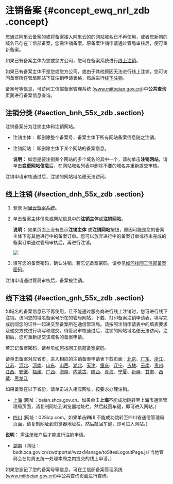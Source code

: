 # 注销备案 {#concept_ewq_nrl_zdb .concept}

您通过阿里云备案的或将备案接入阿里云的的网站域名已不再使用，或者您新购的域名已存在工信部备案，您需注销备案。原备案注销申请通过管局审核后，便可重新备案。

如果已有备案主体为您或您方公司，您可在备案系统进行[线上注销](#section_dnh_55x_zdb)。

如果已有备案主体不是您或您方公司，或由于其他原因无法进行线上注销，您可访问备案所在管局网站下载注销申请表格，然后进行[线下注销](#section_gnh_55x_zdb)。

备案号等信息，可访问工信部备案管理系统 \(www.miitbeian.gov.cn\)中**公共查询** 页面进行备案信息查询。

## 注销分类 {#section_bnh_55x_zdb .section}

注销备案分为注销主体和注销网站。

-   注销主体： 即删除整个备案号，备案主体下所有网站备案信息随之注销。

-   注销网站： 即删除主体下某个网站的备案信息。

    **说明：** 如您是要注销某个网站的多个域名的其中一个，请勿单击**注销网站**，请单击**变更网站信息**后，在网站域名列表中删除不要的域名并重新提交审核。


注销申请审核通过后，注销的网站域名便无法访问。

## 线上注销 {#section_dnh_55x_zdb .section}

1.  登录 [阿里云备案系统](https://beian.aliyun.com/)。
2.  单击备案主体信息或网站信息中的**注销主体**或**注销网站**。

    **说明：** 如果页面上没有显示**注销主体** 或**注销网站**按钮，原因可能是您的备案主体下有其他进行中的备案订单。您可以放弃进行中的备案订单或待未完成的备案订单通过管局审核后，再进行注销。

    ![](http://docs-aliyun.cn-hangzhou.oss.aliyun-inc.com/assets/pic/36936/cn_zh/1486704008737/%E6%B3%A8%E9%94%80.jpg)

3.  填写您的备案密码，确认注销。若忘记备案密码，请参见[如何找回工信部备案密码](../cn.zh-CN/常见问题/其他/如何找回工信部备案密码？.md#)。

注销申请通过管局审核后，备案被注销。

## 线下注销 {#section_gnh_55x_zdb .section}

如域名的备案信息已不再使用，且不能通过服务商进行线上注销时，您可进行线下注销。访问您的域名备案号所在的管局网站，下载、打印备案注销申请表，填写完成后同您的证件一起递交至备案所在通信管理局。请按照注销申请表中的填表要求及递交方式进行填写和递交。待管局审核通过后，注销的网站域名便无法访问。注销后，您可重新提交该域名的备案申请。

若忘记备案密码，请参见[如何找回工信部备案密码](../cn.zh-CN/常见问题/其他/如何找回工信部备案密码？.md#)。

请单击备案对应省市，进入相应的注销备案申请表下载页面：[北京](http://bcainfo.miitbeian.gov.cn/state/outPortal/queryMutualityDownloadInfo.action;jsessionid=1F8CDE6614FE88372567B8E480A1D342?id=7)、[广东](http://gdcainfo.miitbeian.gov.cn/state/outPortal/queryMutualityDownloadInfo.action;jsessionid=11D98F03D10723A0333BB562337D56C8?id=18)、[浙江](http://zcainfo.miitbeian.gov.cn/state/outPortal/queryMutualityDownloadInfo.action?id=31)、[江苏](http://jscainfo.miitbeian.gov.cn/state/outPortal/queryMutualityDownloadInfo.action?id=2)、[河北](http://hbcainfo.miitbeian.gov.cn/state/outPortal/queryMutualityDownloadInfo.action?id=1)、[河南](http://hcainfo.miitbeian.gov.cn/state/outPortal/queryMutualityDownloadInfo.action;jsessionid=6D748424B16D9D7123D701E7F23DEDEA?id=1)、[山东](http://imgs-storage.cdn.aliyuncs.com/help/beian/%E5%B1%B1%E4%B8%9C%E6%B3%A8%E9%94%80%E5%A4%87%E6%A1%88%E7%94%B3%E8%AF%B7%E8%A1%A8.doc?spm=5176.7736988.0.0.fLqgDU&file=%E5%B1%B1%E4%B8%9C%E6%B3%A8%E9%94%80%E5%A4%87%E6%A1%88%E7%94%B3%E8%AF%B7%E8%A1%A8.doc)、[山西](http://sxcainfo.miitbeian.gov.cn/state/outPortal/queryMutualityDownloadInfo.action;jsessionid=2BE81A301C27B3471D3C59ED431E3223?id=2)、[湖北](http://ecainfo.miitbeian.gov.cn/state/outPortal/queryMutualityDownloadInfo.action?id=13)、[天津](http://tjcainfo.miitbeian.gov.cn/state/outPortal/queryMutualityDownloadInfo.action;jsessionid=36EB9C3312F87278EF8568B51DF49963?id=8)、[重庆](http://cqcainfo.miitbeian.gov.cn/state/outPortal/queryMutualityDownloadInfo.action;jsessionid=85B1049BF601BC4F8D55112F85317D11?id=21)、[辽宁](http://lncainfo.miitbeian.gov.cn/state/outPortal/queryMutualityDownloadInfo.action;jsessionid=9BDFDA5DAF494982C45D6A8CD277C225?id=11)、[吉林](http://jlcainfo.miitbeian.gov.cn/state/outPortal/queryMutualityDownloadInfo.action;jsessionid=32C6588B35102D127588F0A589956D8F?id=1)、[云南](http://yncainfo.miitbeian.gov.cn/state/outPortal/queryMutualityDownloadInfo.action;jsessionid=216CA3184F2412B2A347EC17FDDE7AA7?id=2)、[贵州](http://gzcainfo.miitbeian.gov.cn/state/outPortal/queryMutualityDownloadInfo.action;jsessionid=C4C461304A00806C9FAC64BB253325AE?id=16)、[江西](http://jxcainfo.miitbeian.gov.cn/state/outPortal/queryMutualityDownloadInfo.action;jsessionid=8EC4442121772B901CF1FA91934653EA?id=1)、[安徽](http://ahcainfo.miitbeian.gov.cn/state/outPortal/queryMutualityDownloadInfo.action;jsessionid=0C615D2696D48398E28670AEB8A2E5F6?id=12)、[福建](http://fjcainfo.miitbeian.gov.cn/state/outPortal/queryMutualityDownloadInfo.action;jsessionid=F61855270D01B8A48840224BE2C783EA?id=6)、[广西](http://gxcainfo.miitbeian.gov.cn/state/outPortal/queryMutualityDownloadInfo.action;jsessionid=661BA0A41B8CED69985C5C17732FE97E?id=7)、[海南](http://hncainfo.miitbeian.gov.cn/state/outPortal/queryMutualityDownloadInfo.action;jsessionid=9CB990A7B32D67C3061E673AB6767884?id=1)、[内蒙古](http://nmcainfo.miitbeian.gov.cn/state/outPortal/queryMutualityDownloadInfo.action;jsessionid=35AF73896F124C6BB06F6AF328B8733F?id=21)、[陕西](http://shxcainfo.miitbeian.gov.cn/state/outPortal/queryMutualityDownloadInfo.action;jsessionid=51A0874FEBC3C49F793FC38B4C87053F?id=16)、[青海](http://qhcainfo.miitbeian.gov.cn/state/outPortal/queryMutualityDownloadInfo.action;jsessionid=AB4723653C122BD3E67AD222EDB06946?id=9)、[宁夏](http://aliyun_portal_storage.oss-cn-hangzhou.aliyuncs.com/help%2Fbeian%2F%E5%AE%81%E5%A4%8F%E6%B3%A8%E9%94%80%E5%A4%87%E6%A1%88%E7%94%B3%E8%AF%B7%E8%A1%A8.doc?spm=5176.7736988.0.0.isa2SB&file=help%2Fbeian%2F%E5%AE%81%E5%A4%8F%E6%B3%A8%E9%94%80%E5%A4%87%E6%A1%88%E7%94%B3%E8%AF%B7%E8%A1%A8.doc)、[新疆](http://xjcainfo.miitbeian.gov.cn/state/outPortal/queryMutualityDownloadInfo.action;jsessionid=92F9FBEC9DE5D3E5BEC672E9804F56DA?id=16)、[甘肃](http://gscainfo.miitbeian.gov.cn/state/outPortal/queryMutualityDownloadInfo.action;jsessionid=6FF388EF9F0BB2662F7A24AA3C17B801?id=20)、[西藏](http://xzcainfo.miitbeian.gov.cn/state/outPortal/queryMutualityDownloadInfo.action;jsessionid=7ACDC5FF4FD247C5FBD22F8D25F479A8?id=4)、[黑龙江](http://hlcainfo.miitbeian.gov.cn/state/outPortal/queryMutualityDownloadInfo.action;jsessionid=F474AEE96D88343808438A200FBED7F5?id=43)

如果备案在以下省份，请单击进入相应网址，按要求办理注销。

-   [上海](https://beian.shca.gov.cn/) \(网址：beian.shca.gov.cn。如果单击**上海**不能成功跳转至上海市通信管理局页面，请复制网址到浏览器地址栏，然后敲回车键，即可进入网站。\)

-   [四川](http://www.028icp.com/) \(网址：028icp.com。如果单击**四川** 不能成功跳转至四川省通信管理局页面，请复制网址到浏览器地址栏，然后敲回车键，即可进入网站。\)

**说明：** 需注册账户后才能进行注销申请。

-   [湖南](http://bsdt.xca.gov.cn/zwdtportal/wzzxManage/toSitesLogoutPage.jsi)（网址：bsdt.xca.gov.cn/zwdtportal/wzzxManage/toSitesLogoutPage.jsi 当地管局会在每周五统一处理本周之内提交的线上申请。）


如果您忘记了您的备案号等信息，可在工信部备案管理系统 \(www.miitbeian.gov.cn\)中公共查询页面进行查询。

